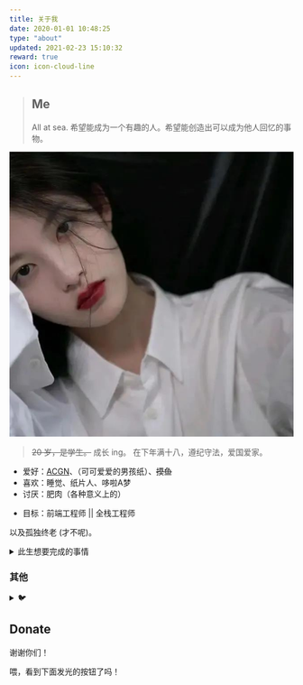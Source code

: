 ```yaml
---
title: 关于我
date: 2020-01-01 10:48:25
type: "about"
updated: 2021-02-23 15:10:32
reward: true
icon: icon-cloud-line
---
```


> ## Me
>
> All at sea.
> 希望能成为一个有趣的人。希望能创造出可以成为他人回忆的事物。

<div class="text-center">
  <div class="site-author-avatar">
    <img src="/images/avatar.jpg" alt="portrait" title="ID : 云游君">
  </div>
</div>

> ~~20 岁，是学生。~~ 成长 ing。
> 在下年满十八，遵纪守法，爱国爱家。

- 爱好：[ACGN](https://baike.baidu.com/item/ACGN)、（可可爱爱的男孩纸）、~~摸鱼~~
- 喜欢：睡觉、纸片人、哆啦A梦
- 讨厌：肥肉（各种意义上的）
<!-- - 运动：乒乓球 🏓 (因为本死宅也不会啥别的运动了吧……) -->
- 目标：前端工程师 || 全栈工程师
<!-- - 梦想：插画师 && 漫画家 && 作家 && 动画人 && 独立游戏制作人 && 全职开源作者 && 🦸‍♂️（皆为不切实际的） -->

<!-- ![工作就输了](https://cdn.jsdelivr.net/gh/YunYouJun/cdn/img/meme/no-work.jpg) -->

以及孤独终老 (才不呢)。

<details>
<summary>此生想要完成的事情</summary>

- [ ] 写一本值得出版的书
- [ ] 在乡村老家有一栋按照自己想法建造的房子
- [x] 成为一个自己不讨厌的、有趣的人

</details>

<!-- ## Contact -->

<!-- 大部分社交方式都已放在了侧边栏中，你可以选择你喜欢的方式联系我或找我玩。 -->

<!-- - Email：<me@yunyoujun.cn> （大概只用得到自己仍然有钱续费域名的时候吧！~~（笑）~~） -->
<!-- - GitHub: [Melanie618](https://github.com/Melanie618)（为了博客，为了装B，为了小哥哥） -->
<!-- - 微博：[机智的云游君](https://weibo.com/jizhideyunyoujun)（辣鸡微博，总自动乱关注，但愿早日被替代） -->
<!-- - 哔哩哔哩: [机智的云游君](https://space.bilibili.com/1579790)（许久前做过几个视频，但太凄惨没有动力继续下去，后试水专栏亦如此，主要用来看番剧） -->
<!-- - 豆瓣: [云游君](https://www.douban.com/people/yunyoujun/)（用过 [Bangumi](https://bangumi.tv/user/yunyoujun)，但苦于速度太慢不稳定，转为豆瓣，标记看过的书影音） -->
<!-- - 知乎：[不以by](https://www.zhihu.com/people/chi-yu-16-99-79)（只看不答，文明守法，因为自己实在没有有趣的经历可以装 B） -->
<!-- - 网易云音乐: [临渊见雾](https://music.163.com/#/user/home?id=1624382187)（主用的音乐播放器，当遇到自认为好听的就会收藏） -->
<!-- - Telegram Channel: [El Psy Congroo](https://t.me/elpsycn)（才整的频道，也许会用来记录吐槽日常，朋友圈太多现实世界朋友，导致都不好意思发空间）现在大致 = 博客 + 豆瓣 + 网易云音乐 + Twitter 更新聚合 -->
<!-- - 微信公众号：[云游君](https://cdn.jsdelivr.net/gh/YunYouJun/cdn/img/about/white-qrcode-and-search.jpg) （并不喜欢用微信，所以其实没什么用，不过加了网站跳转链接的菜单，订阅勉强可以当作证明收藏过本站的标记？也许日后有空会搬一点文章过去？（咕咕咕）） -->
<!-- - Twitter: [云游君](https://twitter.com/YunYouJun)（刚开始营业，每日一个 CSS 练习）（对不起，我还是咕了。） -->
<!-- - RSS：<https://www.yunyoujun.cn/atom.xml> （可以使用 RSS 订阅本站，譬如 [feedly](https://feedly.com/)） -->
<!-- - 😜 如果你觉得本站点还算有趣或有用，可以给我一个 [Star](https://github.com/YunYouJun/yunyoujun.github.io) 以示鼓励。 -->

<!-- - Bangumi: [云游君](http://bangumi.tv/user/yunyoujun) -->
<!-- - Telegram: [YunYouJun 云游君](https://t.me/YunYouJun)（可能回复得比较慢） -->
<!-- - Telegram Group: [自娱自乐](https://t.me/yunyoujun_group)（所以我为什么要整全套？？？） -->

### 其他

<!-- - 不务正业的闲聊 QQ 群：[389401003](https://shang.qq.com/wpa/qunwpa?idkey=3bd19a05aaccb2b60c396295c8617b3a9e667821a495e8cd7e1698ff95ab61c6) （欢迎来玩） -->

<details>
<summary>🐦</summary>

<!-- - ~~明日方舟（官服）：云游君#5367~~ 长草了 -->

</details>

<!-- #### 下方评论区就当作留言板了～（有啥想说的，欢迎留言） -->

<!-- 如果你有其他任何想问我的，也可以前往 [YunYouJun | GitHub Issues](https://github.com/YunYouJun/YunYouJun/issues)。 -->

<!-- 如果是本博客相关的内容，也可以前往这里 [yunyoujun.github.io | GitHub Issues](https://github.com/YunYouJun/yunyoujun.github.io/issues) ~ -->

## Donate

<!-- [![YunYouJun's Sponsors](https://github.com/YunYouJun/sponsors/workflows/Sponsors/badge.svg)](https://sponsors.yunyoujun.cn) -->

谢谢你们！

<!-- - [赞助名单](https://sponsors.yunyoujun.cn/list) -->

喂，看到下面发光的按钮了吗！

